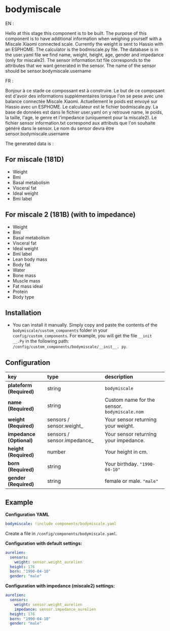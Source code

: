 # bodymiscale

EN :

Hello at this stage this component is to be built. The purpose of this component is to have additional information when weighing yourself with a Miscale Xiaomi connected scale. Currently the weight is sent to Hassio with an ESPHOME. The calculator is the bodmiscale.py file. The database is in the user.yaml file we find name, weight, height, age, gender and impedance (only for miscale2). The sensor information.txt file corresponds to the attributes that we want generated in the sensor. The name of the sensor should be sensor.bodymiscale.username

FR : 

Bonjour à ce stade ce compossant est à construire. Le but de ce composant est d'avoir des informations supplémentaires lorsque l'on se pese avec une balance connectée Miscale Xiaomi. Actuellement le poids est envoyé sur Hassio avec un ESPHOME. Le calculateur est le fichier bodmiscale.py. La base de données est dans le fichier user.yaml on y retrouve name, le poids, la taille, l'age, le genre et l'impedance (uniquement pour la miscale2). Le fichier sensor information.txt correspond aux attributs que l'on souhaite généré dans le sensor. Le nom du sensor devra être sensor.bodymiscale.username

The generated data is :

## For miscale (181D)

- Weight
- Bmi
- Basal metabolism
- Visceral fat
- Ideal weight
- Bmi label

## For miscale 2 (181B) (with to impedance)

- Weight
- Bmi
- Basal metabolism
- Visceral fat
- Ideal weight
- Bmi label
- Lean body mass
- Body fat
- Water
- Bone mass
- Muscle mass
- Fat mass ideal
- Protein
- Body type
 
 ## Installation

- You can install it manually. Simply copy and paste the contents of the 
`bodymiscale/custom_components` folder in your` config/custom_components`. 
For example, you will get the file `__init __.Py` in the following path:
`/config/custom_components/bodymiscale/__init__. py`.

## Configuration
key | type | description
:--- | :--- | :---
**plateform (Required)** | string | `bodymiscale`
**name (Required)** | string | Custom name for the sensor. `bodymiscale.nom`
**weight (Required)** | sensors / sensor.weight_ | Your sensor returning your weight.
**impedance (Optional)** | sensors / sensor.impedance_ | Your sensor returning your impedance.
**height (Required)** | number | Your height in cm. 
**born (Required)** | string | Your birthday. `"1990-04-10"`
**gender (Required)** | string | female or male. `"male"` 

## Example
**Configuration YAML**
```yaml
bodymiscale: !include components/bodymiscale.yaml
```
Create a file in `/config/components/bodymiscale.yaml`.

**Configuration with default settings:**
```yaml
aurelien:
  sensors:
    weight: sensor.weight_aurelien
  height: 176
  born: "1990-04-10"
  gender: "male"
```
**Configuration with impedance (miscale2) settings:**
```yaml
aurelien:
  sensors:
    weight: sensor.weight_aurelien
    impedance: sensor.impedance_aurelien
  height: 176
  born: "1990-04-10"
  gender: "male"
```
